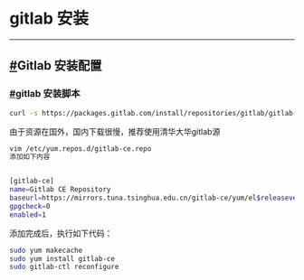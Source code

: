 # gitlab 安装

------



## [#](http://www.liuwq.com/views/自动化工具/gitlab_install.html#gitlab-安装配置)Gitlab 安装配置

### [#](http://www.liuwq.com/views/自动化工具/gitlab_install.html#gitlab-安装脚本)gitlab 安装脚本

```bash
curl -s https://packages.gitlab.com/install/repositories/gitlab/gitlab-ce/script.rpm.sh | sudo bash
```

由于资源在国外，国内下载很慢，推荐使用清华大华gitlab源

```bash
vim /etc/yum.repos.d/gitlab-ce.repo
添加如下内容


[gitlab-ce]
name=Gitlab CE Repository
baseurl=https://mirrors.tuna.tsinghua.edu.cn/gitlab-ce/yum/el$releasever/
gpgcheck=0
enabled=1
```

添加完成后，执行如下代码：

```bash
sudo yum makecache  
sudo yum install gitlab-ce  
sudo gitlab-ctl reconfigure  
```